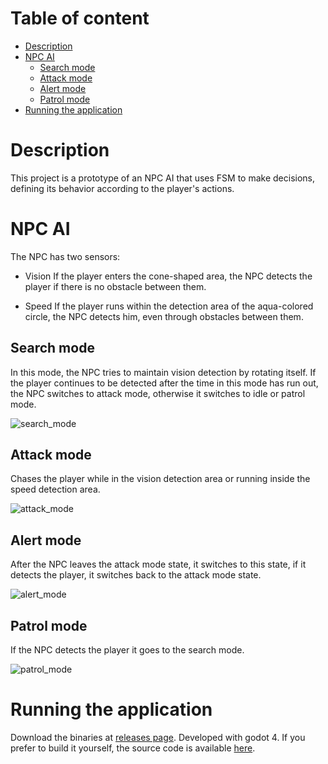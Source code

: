 # Table of content
+ [Description](#desc)
+ [NPC AI](#npc-ai)
    + [Search mode](#search-mode)
    + [Attack mode](#attack-mode)
    + [Alert mode](#alert-mode)
    + [Patrol mode](#patrol-mode)
+ [Running the application](#running-the-application)

# Description
This project is a prototype of an NPC AI that uses FSM to make decisions,
defining its behavior according to the player's actions.

# NPC AI
The NPC has two sensors:
+ Vision
    If the player enters the cone-shaped area, the NPC detects the player if
    there is no obstacle between them. 

+ Speed
    If the player runs within the detection area of the aqua-colored circle, the
    NPC detects him, even through obstacles between them.

## Search mode
In this mode, the NPC tries to maintain vision detection by rotating itself. If
the player continues to be detected after the time in this mode has run out, the
NPC switches to attack mode, otherwise it switches to idle or patrol mode. 

![search_mode](./illustrations/search_mode.gif)

## Attack mode
Chases the player while in the vision detection area or running inside the speed
detection area.

![attack_mode](./illustrations/attack_mode.gif)

## Alert mode
After the NPC leaves the attack mode state, it switches to this state, if it
detects the player, it switches back to the attack mode state.

![alert_mode](./illustrations/alert_mode.gif)

## Patrol mode
If the NPC detects the player it goes to the search mode.

![patrol_mode](./illustrations/patrol_mode.gif)

# Running the application
Download the binaries at [releases page](https://github.com/hecto600/NPC_AI_prototype/releases).
Developed with godot 4. If you prefer to build it yourself, the source code is
available [here](https://github.com/hecto600/NPC_AI_prototype/releases).
